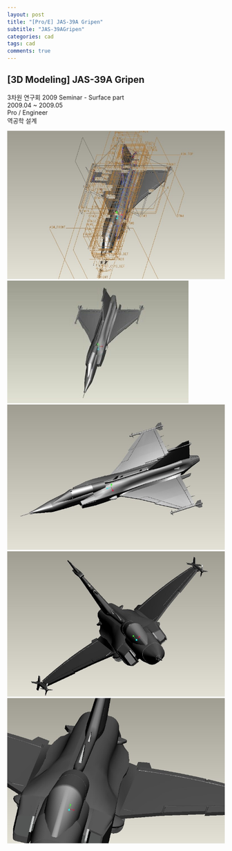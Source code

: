 ```yaml
---
layout: post
title: "[Pro/E] JAS-39A Gripen"
subtitle: "JAS-39AGripen"
categories: cad
tags: cad
comments: true
---
```


## [3D Modeling] JAS-39A Gripen
3차원 연구회 2009 Seminar - Surface part<br>
2009.04 ~ 2009.05<br>
Pro / Engineer<br>
역공학 설계<br>

![Alt text](..\assets\img\cad\JAS-39A_Gripen_(1).JPG)
![Alt text](..\assets\img\cad\JAS-39A_Gripen_(2).JPG)
![Alt text](..\assets\img\cad\JAS-39A_Gripen_(3).JPG)
![Alt text](..\assets\img\cad\JAS-39A_Gripen_(4).JPG)
![Alt text](..\assets\img\cad\JAS-39A_Gripen_(5).JPG)
